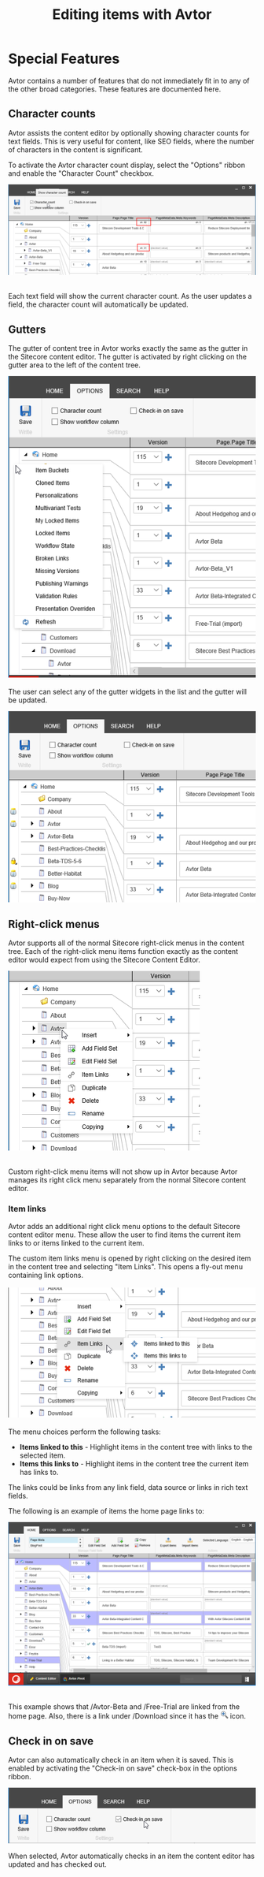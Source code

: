 ﻿---
title: Editing items with Avtor
layout: AvtorLayout
---

# Special Features
Avtor contains a number of features that do not immediately fit in to any of the other broad categories. These features are documented here.

## Character counts
Avtor assists the content editor by optionally showing character counts for text fields. This is very useful for content, like SEO fields, where the number of characters in the content is significant. 

To activate the Avtor character count display, select the "Options" ribbon and enable the "Character Count" checkbox.

![Character Count](/Images/Avtor/SpecialFeatures_CharCount.png)
<br/></br>

Each text field will show the current character count. As the user updates a field, the character count will automatically be updated.

## Gutters
The gutter of content tree in Avtor works exactly the same as the gutter in the Sitecore content editor. The gutter is activated by right clicking on the gutter area to the left of the content tree.

![Gutter](/Images/Avtor/SpecialFeatures_Gutter.png)
<br/></br>
The user can select any of the gutter widgets in the list and the gutter will be updated.

![Gutter widgets](/Images/Avtor/SpecialFeatures_GutterSelected.png)

## Right-click menus
Avtor supports all of the normal Sitecore right-click menus in the content tree. Each of the right-click menu items function exactly as the content editor would expect from using the Sitecore Content Editor.

![Right click](/Images/Avtor/SpecialFeatures_RightClick.png)
<br/></br>

Custom right-click menu items will not show up in Avtor because Avtor manages its right click menu separately from the normal Sitecore content editor.

### Item links
Avtor adds an additional right click menu options to the default Sitecore content editor menu. These allow the user to find items the current item links to or items linked to the current item. 

The custom item links menu is opened by right clicking on the desired item in the content tree and selecting "Item Links". This opens a fly-out menu containing link options.
<br/></br>
![Item Links](/Images/Avtor/SpecialFeatures_ItemLinks.png)
<br/></br>
The menu choices perform the following tasks:

- **Items linked to this** - Highlight items in the content tree with links to the selected item.
- **Items this links to** - Highlight items in the content tree the current item has links to. 

The links could be links from any link field, data source or links in rich text fields.

The following is an example of items the home page links to:

![Home Links](/Images/Avtor/SpecialFeatures_HomeLinks.png)
<br/></br>

This example shows that /Avtor-Beta and /Free-Trial are linked from the home page. Also, there is a link under /Download since it has the ![Child Result](/Images/Avtor/Icon_ChildResults.png) icon.

## Check in on save
Avtor can also automatically check in an item when it is saved. This is enabled by activating the "Check-in on save" check-box in the options ribbon.

![Check in on save](/Images/Avtor/SpecialFeatures_CheckInOnSave.png)

When selected, Avtor automatically checks in an item the content editor has updated and has checked out.
